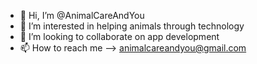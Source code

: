 - 👋 Hi, I’m @AnimalCareAndYou
- 👀 I’m interested in helping animals through technology
- 💞️ I’m looking to collaborate on app development
- 📫 How to reach me --> animalcareandyou@gmail.com

<!---
AnimalCareAndYou/AnimalCareAndYou is a ✨ special ✨ repository because its `README.md` (this file) appears on your GitHub profile.
You can click the Preview link to take a look at your changes.
--->
